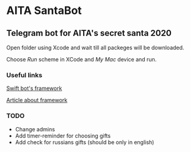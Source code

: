 # AITA SantaBot

## Telegram bot for AITA's secret santa 2020

Open folder using Xcode and wait till all packeges will be downloaded.

Choose *Run* scheme in XCode and *My Mac* device and run.

### Useful links

[Swift bot's framework](https://github.com/givip/Telegrammer)

[Article about framework](https://habr.com/ru/post/416023/)

### TODO
* Change admins
* Add timer-reminder for choosing gifts
* Add check for russians gifts (should be only in english)
